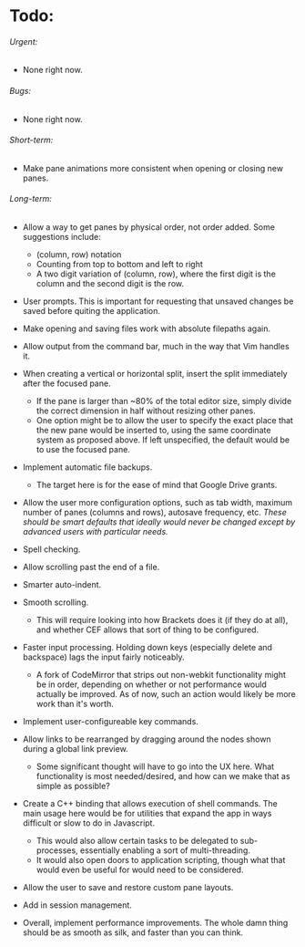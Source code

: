 # Todo:

###### Urgent:
 - None right now.
    
###### Bugs:
 - None right now.

###### Short-term:
 - Make pane animations more consistent when opening or closing new panes.
 
###### Long-term:

 - Allow a way to get panes by physical order, not order added. Some 
   suggestions include:
 	- (column, row) notation
    - Counting from top to bottom and left to right
    - A two digit variation of (column, row), where the first digit is the 
      column and the second digit is the row. 
      
 - User prompts. This is important for requesting that unsaved changes be 
   saved before quiting the application.
   
 - Make opening and saving files work with absolute filepaths again.
 
 - Allow output from the command bar, much in the way that Vim handles it.
 
 - When creating a vertical or horizontal split, insert the split 
   immediately after the focused pane.
 	- If the pane is larger than ~80% of the total editor size, simply 
      divide the correct dimension in half without resizing other panes.
 	- One option might be to allow the user to specify the exact place that 
      the new pane would be inserted to, using the same coordinate system as 
      proposed above. If left unspecified, the default would be to use the 
      focused pane.
    
 - Implement automatic file backups.
 	- The target here is for the ease of mind that Google Drive grants.

 - Allow the user more configuration options, such as tab width, maximum 
   number of panes (columns and rows), autosave frequency, etc. *These 
   should be smart defaults that ideally would never be changed except by 
   advanced users with particular needs.*
 
 - Spell checking.
 
 - Allow scrolling past the end of a file.
 
 - Smarter auto-indent.
 
 - Smooth scrolling.
 	- This will require looking into how Brackets does it (if they do at 
      all), and whether CEF allows that sort of thing to be configured.
      
 - Faster input processing. Holding down keys (especially delete and 
   backspace) lags the input fairly noticeably.
   - A fork of CodeMirror that strips out non-webkit functionality might be 
     in order, depending on whether or not performance would actually be 
     improved. As of now, such an action would likely be more work than it's 
     worth.
     
 - Implement user-configureable key commands.
 
 - Allow links to be rearranged by dragging around the nodes shown during a 
   global link preview.
 	- Some significant thought will have to go into the UX here. What 
      functionality is most needed/desired, and how can we make that as 
      simple as possible?
     
 - Create a C++ binding that allows execution of shell commands. The main 
   usage here would be for utilities that expand the app in ways difficult 
   or slow to do in Javascript.
 	- This would also allow certain tasks to be delegated to sub-processes, 
      essentially enabling a sort of multi-threading.
 	- It would also open doors to application scripting, though what that 
      would even be useful for would need to be considered.

 - Allow the user to save and restore custom pane layouts.
 
 - Add in session management.
 
 - Overall, implement performance improvements. The whole damn thing should 
   be as smooth as silk, and faster than you can think.
 
     
     